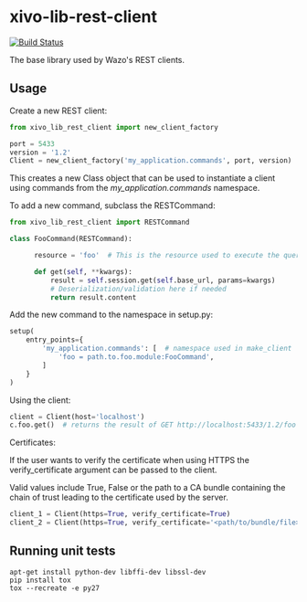 xivo-lib-rest-client
====================

[![Build Status](https://jenkins.wazo.community/buildStatus/icon?job=xivo-lib-rest-client)](https://jenkins.wazo.community/job/xivo-lib-rest-client)

The base library used by Wazo's REST clients.


Usage
-----

Create a new REST client:

```python
from xivo_lib_rest_client import new_client_factory

port = 5433
version = '1.2'
Client = new_client_factory('my_application.commands', port, version)
```

This creates a new Class object that can be used to instantiate a client using
commands from the *my_application.commands* namespace.

To add a new command, subclass the RESTCommand:

```python
from xivo_lib_rest_client import RESTCommand

class FooCommand(RESTCommand):

      resource = 'foo'  # This is the resource used to execute the query

      def get(self, **kwargs):
          result = self.session.get(self.base_url, params=kwargs)
          # Deserialization/validation here if needed
          return result.content
```

Add the new command to the namespace in setup.py:

```python
setup(
    entry_points={
        'my_application.commands': [  # namespace used in make_client
            'foo = path.to.foo.module:FooCommand',
        ]
    }
)
```

Using the client:

```python
client = Client(host='localhost')
c.foo.get()  # returns the result of GET http://localhost:5433/1.2/foo
```

Certificates:

If the user wants to verify the certificate when using HTTPS the
verify_certificate argument can be passed to the client.

Valid values include True, False or the path to a CA bundle containing the chain
of trust leading to the certificate used by the server.

```python
client_1 = Client(https=True, verify_certificate=True)
client_2 = Client(https=True, verify_certificate='<path/to/bundle/file>')
```


Running unit tests
------------------

```
apt-get install python-dev libffi-dev libssl-dev
pip install tox
tox --recreate -e py27
```
